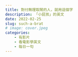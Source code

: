 ```yaml
---
title: 對付無理取鬧的人，就用這個字
description: 「小屁孩」的英文
date: 2022-02-25
slug: such-a-brat
# image: cover.jpeg
categories:
    - 有影片
    - 看電影學英文
    - 每日一句
---
```


